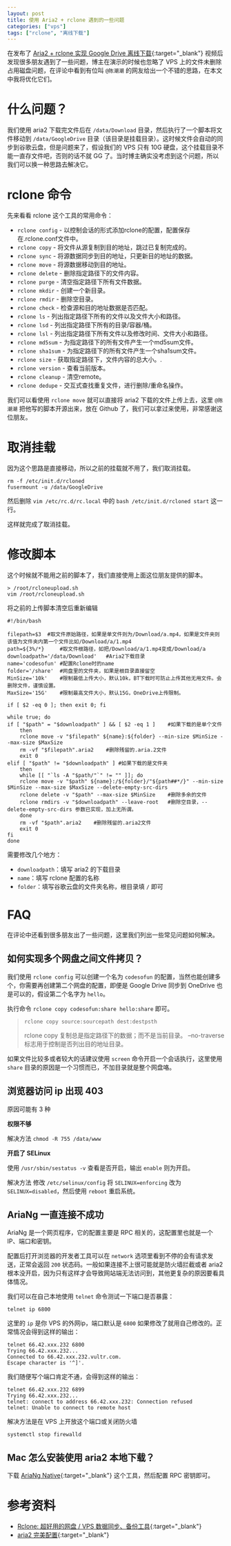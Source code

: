 ```yaml
---
layout: post
title: 使用 Aria2 + rclone 遇到的一些问题
categories: ["vps"]
tags: ["rclone", "离线下载"]
---
```


在发布了 [Aria2 + rclone 实现 Google Drive 离线下载](https://www.youtube.com/watch?v=whAAyKd58gg){:target="_blank"} 视频后发现很多朋友遇到了一些问题，博主在演示的时候也忽略了 VPS 上的文件未删除占用磁盘问题，在评论中看到有位叫 `@陈潮潮` 的网友给出一个不错的思路，在本文中我将优化它们。

# 什么问题？

我们使用 aria2 下载完文件后在 `/data/Download` 目录，然后执行了一个脚本将文件移动到 `/data/GoogleDrive` 目录（该目录是挂载目录）。这时候文件会自动的同步到谷歌云盘，但是问题来了，假设我们的 VPS 只有 10G 硬盘，这个挂载目录不能一直存文件吧，否则的话不就 GG 了。当时博主确实没考虑到这个问题，所以我们可以换一种思路去解决它。

# rclone 命令

先来看看 rclone 这个工具的常用命令：

- `rclone config` - 以控制会话的形式添加rclone的配置，配置保存在.rclone.conf文件中。
- `rclone copy` - 将文件从源复制到目的地址，跳过已复制完成的。
- `rclone sync` - 将源数据同步到目的地址，只更新目的地址的数据。
- `rclone move` - 将源数据移动到目的地址。
- `rclone delete` - 删除指定路径下的文件内容。
- `rclone purge` - 清空指定路径下所有文件数据。
- `rclone mkdir` - 创建一个新目录。
- `rclone rmdir` - 删除空目录。
- `rclone check` - 检查源和目的地址数据是否匹配。
- `rclone ls` - 列出指定路径下所有的文件以及文件大小和路径。
- `rclone lsd` - 列出指定路径下所有的目录/容器/桶。
- `rclone lsl` - 列出指定路径下所有文件以及修改时间、文件大小和路径。
- `rclone md5sum` - 为指定路径下的所有文件产生一个md5sum文件。
- `rclone sha1sum` - 为指定路径下的所有文件产生一个sha1sum文件。
- `rclone size` - 获取指定路径下，文件内容的总大小。.
- `rclone version` - 查看当前版本。
- `rclone cleanup` - 清空remote。
- `rclone dedupe` - 交互式查找重复文件，进行删除/重命名操作。

我们可以看使用 `rclone move` 就可以直接将 aria2 下载的文件上传上去，这里 `@陈潮潮` 把他写的脚本开源出来，放在 Github 了，我们可以拿过来使用，非常感谢这位朋友。

# 取消挂载

因为这个思路是直接移动，所以之前的挂载就不用了，我们取消挂载。

```shell
rm -f /etc/init.d/rcloned
fusermount -u /data/GoogleDrive
```

然后删除 `vim /etc/rc.d/rc.local` 中的 `bash /etc/init.d/rcloned start` 这一行。

这样就完成了取消挂载。

# 修改脚本

这个时候就不能用之前的脚本了，我们直接使用上面这位朋友提供的脚本。

```shell
> /root/rcloneupload.sh
vim /root/rcloneupload.sh
```

将之前的上传脚本清空后重新编辑

```shell
#!/bin/bash

filepath=$3	 #取文件原始路径，如果是单文件则为/Download/a.mp4，如果是文件夹则该值为文件夹内第一个文件比如/Download/a/1.mp4
path=${3%/*}	 #取文件根路径，如把/Download/a/1.mp4变成/Download/a
downloadpath='/data/Download'	#Aria2下载目录
name='codesofun' #配置Rclone时的name
folder='/share'	 #网盘里的文件夹，如果是根目录直接留空
MinSize='10k'	 #限制最低上传大小，默认10k，BT下载时可防止上传其他无用文件。会删除文件，谨慎设置。
MaxSize='15G'	 #限制最高文件大小，默认15G，OneDrive上传限制。

if [ $2 -eq 0 ]; then exit 0; fi

while true; do
if [ "$path" = "$downloadpath" ] && [ $2 -eq 1 ]	#如果下载的是单个文件
    then
    rclone move -v "$filepath" ${name}:${folder} --min-size $MinSize --max-size $MaxSize
    rm -vf "$filepath".aria2	#删除残留的.aria.2文件
    exit 0
elif [ "$path" != "$downloadpath" ]	#如果下载的是文件夹
    then
    while [[ "`ls -A "$path/"`" != "" ]]; do
    rclone move -v "$path" ${name}:/${folder}/"${path##*/}" --min-size $MinSize --max-size $MaxSize --delete-empty-src-dirs
    rclone delete -v "$path" --max-size $MinSize	#删除多余的文件
    rclone rmdirs -v "$downloadpath" --leave-root	#删除空目录，--delete-empty-src-dirs 参数已实现，加上无所谓。
    done
    rm -vf "$path".aria2	#删除残留的.aria2文件
    exit 0
fi
done
```

需要修改几个地方：

- `downloadpath`：填写 aria2 的下载目录
- `name`：填写 rclone 配置的名称
- `folder`：填写谷歌云盘的文件夹名称，根目录填 `/` 即可

# FAQ

在评论中还看到很多朋友出了一些问题，这里我们列出一些常见问题如何解决。

## 如何实现多个网盘之间文件拷贝？

我们使用 `rclone config` 可以创建一个名为 `codesofun` 的配置，当然也能创建多个，你需要再创建第二个网盘的配置，即便是 Google Drive 同步到 OneDrive 也是可以的，假设第二个名字为 `hello`。

执行命令 `rclone copy codesofun:share hello:share` 即可。

> `rclone copy source:sourcepath dest:destpsth`
> 
> rclone copy 复制总是指定路径下的数据；而不是当前目录。
> –no-traverse 标志用于控制是否列出目的地址目录。

如果文件比较多或者较大的话建议使用 `screen` 命令开启一个会话执行，这里使用 `share` 目录的原因是一个习惯而已，不加目录就是整个网盘咯。

## 浏览器访问 ip 出现 403

原因可能有 3 种

**权限不够**

解决方法 `chmod -R 755 /data/www`

**开启了 SELinux**

使用 `/usr/sbin/sestatus -v` 查看是否开启，输出 `enable` 则为开启。

解决方法 修改 `/etc/selinux/config` 将 `SELINUX=enforcing` 改为 `SELINUX=disabled`，然后使用 `reboot` 重启系统。

## AriaNg 一直连接不成功

AriaNg 是一个网页程序，它的配置主要是 RPC 相关的，这配置里也就是一个 IP、端口和密钥。

配置后打开浏览器的开发者工具可以在 `network` 选项里看到不停的会有请求发送，正常会返回 `200` 状态码。一般如果连接不上很可能就是防火墙拦截或者 aria2 根本没开启，因为只有这样才会导致网站端无法访问到，其他更复杂的原因要看具体情况。

我们可以在自己本地使用 `telnet` 命令测试一下端口是否暴露：

```shell
telnet ip 6800
```

这里的 `ip` 是你 VPS 的外网ip，端口默认是 `6800` 如果修改了就用自己修改的。正常情况会得到这样的输出：

```shell
telnet 66.42.xxx.232 6800
Trying 66.42.xxx.232...
Connected to 66.42.xxx.232.vultr.com.
Escape character is '^]'.
```

我们随便写个端口肯定不通，会得到这样的输出：

```shell
telnet 66.42.xxx.232 6899
Trying 66.42.xxx.232...
telnet: connect to address 66.42.xxx.232: Connection refused
telnet: Unable to connect to remote host
```

解决方法是在 VPS 上开放这个端口或关闭防火墙

```shell
systemctl stop firewalld
```

## Mac 怎么安装使用 aria2 本地下载？

下载 [AriaNg Native](https://github.com/mayswind/AriaNg-Native/releases){:target="_blank"} 这个工具，然后配置 RPC 密钥即可。

# 参考资料

- [Rclone: 超好用的网盘 / VPS 数据同步、备份工具](https://www.zrj96.com/post-520.html){:target="_blank"}
- [aria2 完美配置](https://github.com/P3TERX/aria2_perfect_config){:target="_blank"}
